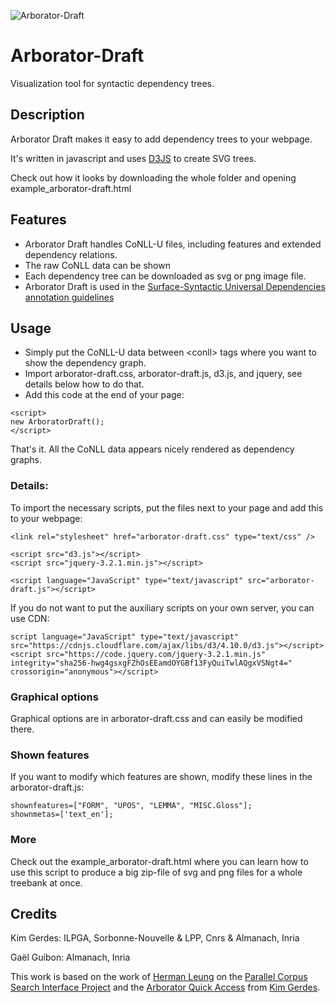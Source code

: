 ![Arborator-Draft](https://repository-images.githubusercontent.com/101870663/5bb5f100-a9d5-11ea-8f87-358b9a26e2a7)


# Arborator-Draft

Visualization tool for syntactic dependency trees.

## Description

Arborator Draft makes it easy to add dependency trees to your webpage. 

It's written in javascript and uses [D3JS](https://d3js.org/) to create SVG trees.

Check out how it looks by downloading the whole folder and opening example_arborator-draft.html

## Features 
- Arborator Draft handles CoNLL-U files, including features and extended dependency relations.
- The raw CoNLL data can be shown
- Each dependency tree can be downloaded as svg or png image file.
- Arborator Draft is used in the [Surface-Syntactic Universal Dependencies annotation guidelines](https://surfacesyntacticud.github.io/guidelines/u/)

## Usage 

- Simply put the CoNLL-U data between &lt;conll&gt; tags where you want to show the dependency graph.
- Import arborator-draft.css, arborator-draft.js, d3.js, and jquery, see details below how to do that.
- Add this code at the end of your page:

```
<script>
new ArboratorDraft();
</script>
```
That's it. All the CoNLL data appears nicely rendered as dependency graphs.

### Details:

To import the necessary scripts, put the files next to your page and add this to your webpage:

```
<link rel="stylesheet" href="arborator-draft.css" type="text/css" />

<script src="d3.js"></script>
<script src="jquery-3.2.1.min.js"></script>

<script language="JavaScript" type="text/javascript" src="arborator-draft.js"></script>
```

If you do not want to put the auxiliary scripts on your own server, you can use CDN:

```
script language="JavaScript" type="text/javascript" src="https://cdnjs.cloudflare.com/ajax/libs/d3/4.10.0/d3.js"></script>
<script src="https://code.jquery.com/jquery-3.2.1.min.js" integrity="sha256-hwg4gsxgFZhOsEEamdOYGBf13FyQuiTwlAQgxVSNgt4=" crossorigin="anonymous"></script>
```

### Graphical options
Graphical options are in arborator-draft.css and can easily be modified there.

### Shown features
If you want to modify which features are shown, modify these lines in the arborator-draft.js:

```
shownfeatures=["FORM", "UPOS", "LEMMA", "MISC.Gloss"];
shownmetas=['text_en'];
```

### More
Check out the example_arborator-draft.html where you can learn how to use this script to produce a big zip-file of svg and png files for a whole treebank at once.

## Credits

Kim Gerdes: ILPGA, Sorbonne-Nouvelle & LPP, Cnrs & Almanach, Inria

Gaël Guibon: Almanach, Inria

This work is based on the work of [Herman Leung](http://linguistics.berkeley.edu/~herman/index.php) on the [Parallel Corpus Search Interface Project](http://greeknt.lt.cityu.edu.hk/parallel_web/search.php) and the [Arborator Quick Access](https://arborator.ilpga.fr/q.cgi) from [Kim Gerdes](https://gerdes.fr/).
